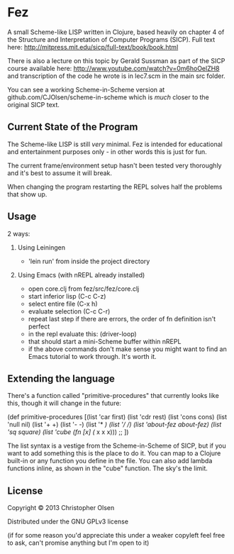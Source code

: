 # Fez

A small Scheme-like LISP written in Clojure, based heavily on chapter 4 of the Structure and Interpretation of Computer Programs (SICP). Full text here:  http://mitpress.mit.edu/sicp/full-text/book/book.html  

There is also a lecture on this topic by Gerald Sussman as part of the SICP course available here: http://www.youtube.com/watch?v=0m6hoOelZH8 and transcription of the code he wrote is in lec7.scm in the main src folder.

You can see a working Scheme-in-Scheme version at github.com/CJOlsen/scheme-in-scheme which is *much* closer to the original SICP text.


## Current State of the Program

The Scheme-like LISP is still *very* minimal. Fez is intended for educational and entertainment purposes only - in other words this is just for fun.  

The current frame/environment setup hasn't been tested very thoroughly and it's best to assume it will break.  

When changing the program restarting the REPL solves half the problems that show up.


## Usage

2 ways:

1. Using Leiningen
   - 'lein run' from inside the project directory

2. Using Emacs (with nREPL already installed)
   - open core.clj from fez/src/fez/core.clj
   - start inferior lisp (C-c C-z)
   - select entire file (C-x h)
   - evaluate selection (C-c C-r)
   - repeat last step if there are errors, the order of fn definition isn't perfect
   - in the repl evaluate this: (driver-loop)
   - that should start a mini-Scheme buffer within nREPL
   * if the above commands don't make sense you might want to find an Emacs tutorial to work through.  It's worth it.


## Extending the language

There's a function called "primitive-procedures" that currently looks like this, though it will change in the future:

(def primitive-procedures
  [(list 'car first) 
   (list 'cdr rest)
   (list 'cons cons)
   (list 'null nil)
   (list '+ +)
   (list '- -)
   (list '* *)
   (list '/ /)
   (list 'about-fez about-fez)
   (list 'sq square)
   (list 'cube (fn [x] (* x x x)))
   ;;<more primitives>
   ])

The list syntax is a vestige from the Scheme-in-Scheme of SICP, but if you want to add something this is the place to do it.  You can map to a Clojure built-in or any function you define in the file.  You can also add lambda functions inline, as shown in the "cube" function.  The sky's the limit.



## License

Copyright © 2013 Christopher Olsen

Distributed under the GNU GPLv3 license

(if for some reason you'd appreciate this under a weaker copyleft feel free to ask, can't promise anything but I'm open to it)

